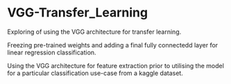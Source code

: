 # VGG-Transfer_Learning
Exploring of using the VGG architecture for transfer learning.

Freezing pre-trained weights and adding a final fully connectedd layer for linear regression classification.

Using the VGG architecture for feature extraction prior to utilising the model for a particular classification use-case from a kaggle dataset.
